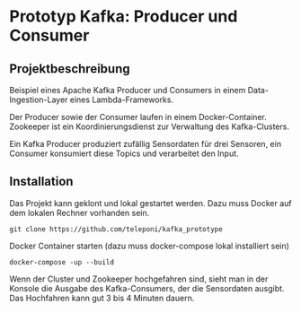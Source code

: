 # Prototyp Kafka: Producer und Consumer 

## Projektbeschreibung
Beispiel eines Apache Kafka Producer und Consumers in einem Data-Ingestion-Layer eines Lambda-Frameworks.

Der Producer sowie der Consumer laufen in einem Docker-Container. Zookeeper ist ein Koordinierungsdienst zur Verwaltung des Kafka-Clusters.

Ein Kafka Producer produziert zufällig Sensordaten für drei Sensoren, ein Consumer konsumiert diese Topics und verarbeitet den Input.

## Installation 
Das Projekt kann geklont und lokal gestartet werden. Dazu muss Docker auf dem lokalen Rechner vorhanden sein. 

    git clone https://github.com/teleponi/kafka_prototype

Docker Container starten (dazu muss docker-compose lokal installiert sein)

    docker-compose -up --build 

Wenn der Cluster und Zookeeper hochgefahren sind, sieht man in der Konsole die Ausgabe des Kafka-Consumers,
der die Sensordaten ausgibt. Das Hochfahren kann gut 3 bis 4 Minuten dauern.
